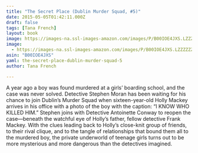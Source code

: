 ```yaml
---
title: "The Secret Place (Dublin Murder Squad, #5)"
date: 2015-05-05T01:42:11.000Z
draft: false
tags: [Tana French]
layout: book
image: https://images-na.ssl-images-amazon.com/images/P/B00IOE4JXS.LZZZZZZZ.jpg
image: 
  - https://images-na.ssl-images-amazon.com/images/P/B00IOE4JXS.LZZZZZZZ.jpg
asin: "B00IOE4JXS"
yaml: the-secret-place-dublin-murder-squad-5
author: Tana French

---
```


A year ago a boy was found murdered at a girlsʼ boarding school, and the case was never solved. Detective Stephen Moran has been waiting for his chance to join Dublin’s Murder Squad when sixteen-year-old Holly Mackey arrives in his office with a photo of the boy with the caption: “I KNOW WHO KILLED HIM.” Stephen joins with Detective Antoinette Conway to reopen the case—beneath the watchful eye of Holly’s father, fellow detective Frank Mackey. With the clues leading back to Holly’s close-knit group of friends, to their rival clique, and to the tangle of relationships that bound them all to the murdered boy, the private underworld of teenage girls turns out to be more mysterious and more dangerous than the detectives imagined.